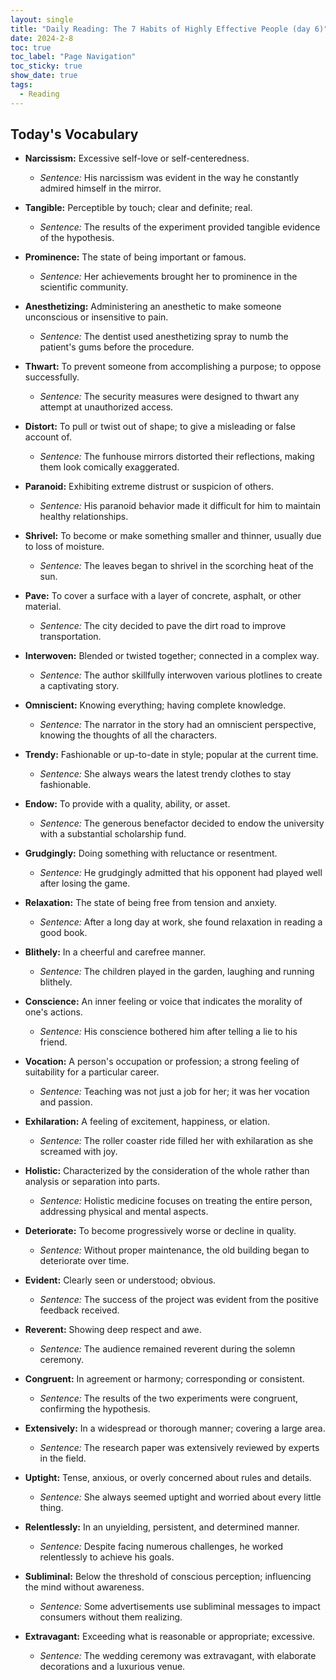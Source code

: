 ```yaml
---
layout: single
title: "Daily Reading: The 7 Habits of Highly Effective People (day 6)"
date: 2024-2-8
toc: true
toc_label: "Page Navigation"
toc_sticky: true
show_date: true
tags:
  - Reading
---
```


## Today's Vocabulary

- **Narcissism:** Excessive self-love or self-centeredness.

  - _Sentence:_ His narcissism was evident in the way he constantly admired himself in the mirror.

- **Tangible:** Perceptible by touch; clear and definite; real.

  - _Sentence:_ The results of the experiment provided tangible evidence of the hypothesis.

- **Prominence:** The state of being important or famous.

  - _Sentence:_ Her achievements brought her to prominence in the scientific community.

- **Anesthetizing:** Administering an anesthetic to make someone unconscious or insensitive to pain.

  - _Sentence:_ The dentist used anesthetizing spray to numb the patient's gums before the procedure.

- **Thwart:** To prevent someone from accomplishing a purpose; to oppose successfully.

  - _Sentence:_ The security measures were designed to thwart any attempt at unauthorized access.

- **Distort:** To pull or twist out of shape; to give a misleading or false account of.

  - _Sentence:_ The funhouse mirrors distorted their reflections, making them look comically exaggerated.

- **Paranoid:** Exhibiting extreme distrust or suspicion of others.

  - _Sentence:_ His paranoid behavior made it difficult for him to maintain healthy relationships.

- **Shrivel:** To become or make something smaller and thinner, usually due to loss of moisture.

  - _Sentence:_ The leaves began to shrivel in the scorching heat of the sun.

- **Pave:** To cover a surface with a layer of concrete, asphalt, or other material.

  - _Sentence:_ The city decided to pave the dirt road to improve transportation.

- **Interwoven:** Blended or twisted together; connected in a complex way.

  - _Sentence:_ The author skillfully interwoven various plotlines to create a captivating story.

- **Omniscient:** Knowing everything; having complete knowledge.

  - _Sentence:_ The narrator in the story had an omniscient perspective, knowing the thoughts of all the characters.

- **Trendy:** Fashionable or up-to-date in style; popular at the current time.

  - _Sentence:_ She always wears the latest trendy clothes to stay fashionable.

- **Endow:** To provide with a quality, ability, or asset.

  - _Sentence:_ The generous benefactor decided to endow the university with a substantial scholarship fund.

- **Grudgingly:** Doing something with reluctance or resentment.

  - _Sentence:_ He grudgingly admitted that his opponent had played well after losing the game.

- **Relaxation:** The state of being free from tension and anxiety.

  - _Sentence:_ After a long day at work, she found relaxation in reading a good book.

- **Blithely:** In a cheerful and carefree manner.

  - _Sentence:_ The children played in the garden, laughing and running blithely.

- **Conscience:** An inner feeling or voice that indicates the morality of one's actions.

  - _Sentence:_ His conscience bothered him after telling a lie to his friend.

- **Vocation:** A person's occupation or profession; a strong feeling of suitability for a particular career.

  - _Sentence:_ Teaching was not just a job for her; it was her vocation and passion.

- **Exhilaration:** A feeling of excitement, happiness, or elation.

  - _Sentence:_ The roller coaster ride filled her with exhilaration as she screamed with joy.

- **Holistic:** Characterized by the consideration of the whole rather than analysis or separation into parts.

  - _Sentence:_ Holistic medicine focuses on treating the entire person, addressing physical and mental aspects.

- **Deteriorate:** To become progressively worse or decline in quality.

  - _Sentence:_ Without proper maintenance, the old building began to deteriorate over time.

- **Evident:** Clearly seen or understood; obvious.

  - _Sentence:_ The success of the project was evident from the positive feedback received.

- **Reverent:** Showing deep respect and awe.

  - _Sentence:_ The audience remained reverent during the solemn ceremony.

- **Congruent:** In agreement or harmony; corresponding or consistent.

  - _Sentence:_ The results of the two experiments were congruent, confirming the hypothesis.

- **Extensively:** In a widespread or thorough manner; covering a large area.

  - _Sentence:_ The research paper was extensively reviewed by experts in the field.

- **Uptight:** Tense, anxious, or overly concerned about rules and details.

  - _Sentence:_ She always seemed uptight and worried about every little thing.

- **Relentlessly:** In an unyielding, persistent, and determined manner.

  - _Sentence:_ Despite facing numerous challenges, he worked relentlessly to achieve his goals.

- **Subliminal:** Below the threshold of conscious perception; influencing the mind without awareness.

  - _Sentence:_ Some advertisements use subliminal messages to impact consumers without them realizing.

- **Extravagant:** Exceeding what is reasonable or appropriate; excessive.
  - _Sentence:_ The wedding ceremony was extravagant, with elaborate decorations and a luxurious venue.
